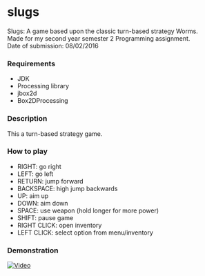 # slugs
Slugs: A game based upon the classic turn-based strategy Worms.  
Made for my second year semester 2 Programming assignment.  
Date of submission: 08/02/2016

### Requirements
* JDK 
* Processing library
* jbox2d
* Box2DProcessing

### Description  
This a turn-based strategy game.

### How to play
* RIGHT: go right
* LEFT: go left
* RETURN: jump forward
* BACKSPACE: high jump backwards
* UP: aim up
* DOWN: aim down
* SPACE: use weapon (hold longer for more power)
* SHIFT: pause game
* RIGHT CLICK: open inventory
* LEFT CLICK: select option from menu/inventory

### Demonstration
[![Video](http://img.youtube.com/vi/ok1-J_-BAZQ/0.jpg)](https://www.youtube.com/watch?v=ok1-J_-BAZQ)
